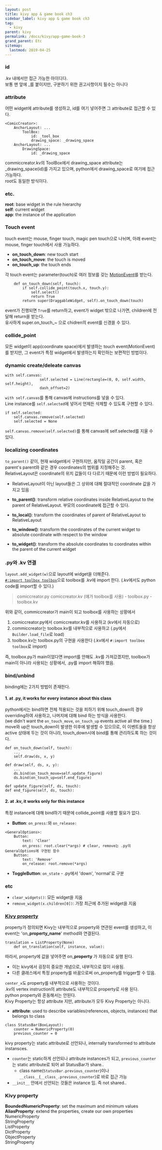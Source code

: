 ```yaml
---
layout: post
title: kivy app & game book ch3
sidebar_label: kivy app & game book ch3
tag:
  - kivy
parent: kivy
permalink: /docs/kivy/app-game-book-3
grand_parent: Etc
sitemap:
  lastmod: 2019-04-25
---
```


### id  
.kv 내에서만 접근 가능한 아이디다.  
보통 맨 앞에 _를 붙이지만, 구분하기 위한 권고사항이지 필수는 아니다

### attribute  
어떤 widget에 attribute를 생성하고, id를 여기 넣어주면 그 attribute로 접근할 수 있다.  
```
<ComicCreator>:
    AnchorLayout: ...
        ToolBox:
            id: _tool_box
            drawing_space: _drawing_space
    AnchorLayout: ...
        DrawingSpace:
            id: _drawing_space
```
commiccreator.kv의 ToolBox에서 drawing_space attribute는 _drawing_space(id)를 가지고 있으며, python에서 drawing_space로 여기에 접근 가능하다.  
root도 동일한 방식이다.

### etc.
**root**: base widget in the rule hierarchy  
**self**: current widget  
**app**: the instance of the application

### Touch event
touch event는 mouse, finger touch, magic pen touch으로 나뉘며, 아래 event는 mouse, finger touch에서 사용 가능하다.  
  
* **on_touch_down**: new touch start
* **on_touch_move**: the touch is moved
* **on_touch_up**: the touch ends

각 touch event는 parameter(touch)로 여러 정보를 갖는 [MotionEvent](https://kivy.org/doc/stable/api-kivy.input.motionevent.html#kivy.input.motionevent.MotionEvent)를 받는다.  
```
    def on_touch_down(self, touch):
        if self.collide_point(touch.x, touch.y):
            self.select()
            return True
        return super(DraggableWidget, self).on_touch_down(touch)
```
event가 진행되면 `True`를 return하고, event가 widget 밖으로 나가면, children에 전달해 return을 받는다.  
유사하게 super.on_touch_~ 으로 chidren의 event를 신경쓸 수 있다.

### collide_point
모든 widget이 app(coordinate space)에서 발생하는 touch event(MotionEvent)를 받지만, 그 event가 특정 widget에서 발생하는지 확인하는 보편적인 방법이다.

### dynamic create/deleate canvas
```
with self.canvas:
                self.selected = Line(rectangle=(0, 0, self.width, self.height),
                dash_offset=2)
```
`with self.canvas`를 통해 canvas에 instructions를 넣을 수 있다.  
Line instance를 `self.selected`에 넣어서 언제든 삭제할 수 있도록 구현할 수 있다.

```
if self.selected:
    self.canvas.remove(self.selected)
    self.selected = None
```
`self.canvas.remove(self.selected)`를 통해 canvas에 self.selected를 지울 수 있다.

### localizing coordinates

`to_parent()` 같이, 현재 widget에서 구현하지만, 움직일 공간이 parent, 혹은 parent's parent와 같은 경우 coordinates의 범위를 지정해주는 것.  
RelativeLayout은 coordinate의 위치 값들이 다 다르기 때문에 이런 방법이 필요하다.  
  * RelativeLayout이 아닌 layout들은 그 상위에 대해 절대적인 coordinate 값을 가지고 있음

* **to_parent()**: transform relative coordinates inside RelativeLayout to the parent of RelativeLayout. 부모의 coordinate에 접근할 수 있다.
* **to_local()**: transform the coordinates of parent of RelativeLayout to RelativeLayout
* **to_window()**: transform the coordinates of the current widget to absolute coordinate with respect to the window
* **to_widget()**: transform the absolute coordinates to coordinates within the parent of the current widget

### .py와 .kv 연결
`layout.add_widget(w)`으로 layout에 widget을 더해준다.  
[`#:import toolbox toolbox`](https://kivy.org/doc/stable/guide/lang.html#special-syntax)으로 toolbox를 .kv에 import 한다. (.kv에서도 python code를 import할 수 있다.)

> comiccreator.py
> comiccreator.kv (얘가 toolbox를 사용)
> \- toolbox.py
> \- toolbox.kv

위와 같이, commiccreator가 main이 되고 toolbox를 사용하는 상황에서  
1. comiccreator.py에서 comiccreator.kv를 사용하고 (kv에서 자동으로) 
2. commiccreator는 toolbox.kv를 내부적으로 사용하고 (.py에서 `Builder.load_file`로 load)  
3. toolbox.kv는 toolbox.py의 구현을 사용한다 (.kv에서 `#:import toolbox toolbox`로 import)  

즉, toolbox.py가 main이었다면 import를 안해도 .kv를 가져갔겠지만, toolbox가 main이 아니라 사용되는 상황에서, .py를 import 해줘야 했음.  

### bind/unbind
binding에는 2가지 방법이 존재한다.

#### 1. at .py, it works for every instance about this class  
python에서는 bind하면 전체 적용되는 것을 피하기 위해 touch_down의 경우 overriding하여 사용하고, 나머지에 대해 bind 하는 방식을 사용한다.  
(we didn't want the `on_touch_move`, `on_touch_up` events active all the time.)  
move와 up은 touch_down이 발생한 이후에 발생할 수 있으므로, 이 이벤트들을 항상 active 상태에 두는 것이 아니라, touch_down시에 bind를 통해 관리하도록 하는 것이다.
```
def on_touch_down(self, touch):
    ...
    self.draw(ds, x, y)

def draw(self, ds, x, y):
    ...
    ds.bind(on_touch_move=self.update_figure)
    ds.bind(on_touch_up=self.end_figure)

def update_figure(self, ds, touch):
def end_figure(self, ds, touch):
```

#### 2. at .kv, it works only for this instance  

특정 instance에 대해 bind하기 때문에 collide_point를 사용할 필요가 없다.  

* **Button**: `on_press:`와 `on_release:`

```
<GeneralOptions>:
    Button:
        text: 'Clear'
        on_press: root.clear(*args) # clear, remove는 .py의 GeneralOptions에 구현된 함수
    Button:
        text: 'Remove'
        on_release: root.remove(*args)
```

* **ToggleButton**: `on_state` - .py에서 'down', 'normal'로 구분

### etc
* `clear_widgets()`: 모든 widget을 지움 
* `remove_widget(x.children[0])`: 가장 최근에 추가된 widget을 지움

### [Kivy property](https://kivy.org/doc/stable/api-kivy.properties.html)
property가 정의되면 Kivy는 내부적으로 property와 연관된 event를 생성하고, 이 event는 'on_**property_name**' method와 연결된다.
```
translation = ListProperty(None)
    def on_translation(self, instance, value):
```
따라서, property에 값을 넣어주면 on_**property** 가 자동으로 실행 된다.  
  * 이는 kivy에서 굉장히 중요한 개념으로, 내부적으로 많이 사용됨.
  * 다른 클래스에서 특정 property를 바꿈으로써 on_property를 trigger할 수 있음.

`center_x`도 property를 내부적으로 사용하는 것이다.  
.kv의 vertex instruction의 attribute도 내부적으로 property로 사용 된다.  
python property와 혼동해서는 안된다.  
Kivy Property는 항상 attribute 지만, attribute가 모두 Kivy Property는 아니다.  
  * **attribute**: used to describe variables(references, objects, instances) that belongs to class 

```
class StatusBar(BoxLayout):
    counter = NumericProperty(0)
    previous_counter = 0
```
kivy property는 static attribute로 선언되나, internally transformed to attribute instansces.
  * `counter`는 static하게 선언되나 attribute instances가 되고, `previous_counter`는 static attribute로 되어 all StatusBar가 share..
    * class name(`StatusBar.previous_counter`)이나 `__class__`(`__class_.previous_counter`)로 바로 접근 가능 
  * `__init__` 안에서 선언되는 것들은 instance 임. 즉 not shared..

### Kivy property
**BoundedNumericProperty**: set the maximum and minimum values  
**AliasProperty**: extend the properties, create our own properties  
NumericProperty  
StringProperty  
ListProperty  
DictProperty  
ObjectProperty  
StringProperty  

